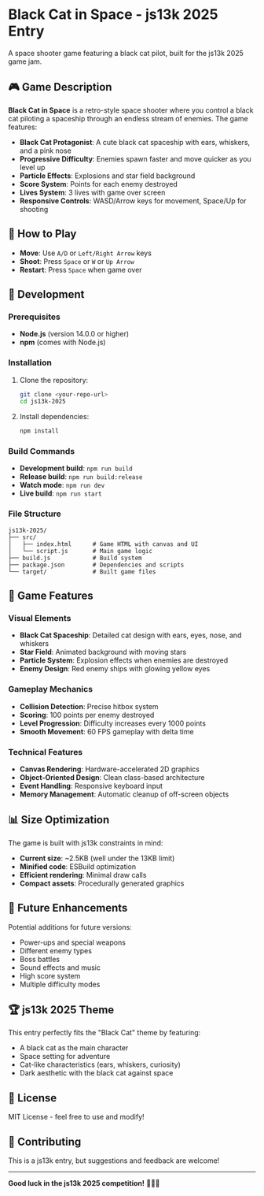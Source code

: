 # Black Cat in Space - js13k 2025 Entry

A space shooter game featuring a black cat pilot, built for the js13k 2025 game jam.

## 🎮 Game Description

**Black Cat in Space** is a retro-style space shooter where you control a black cat piloting a spaceship through an endless stream of enemies. The game features:

- **Black Cat Protagonist**: A cute black cat spaceship with ears, whiskers, and a pink nose
- **Progressive Difficulty**: Enemies spawn faster and move quicker as you level up
- **Particle Effects**: Explosions and star field background
- **Score System**: Points for each enemy destroyed
- **Lives System**: 3 lives with game over screen
- **Responsive Controls**: WASD/Arrow keys for movement, Space/Up for shooting

## 🎯 How to Play

- **Move**: Use `A/D` or `Left/Right Arrow` keys
- **Shoot**: Press `Space` or `W` or `Up Arrow`
- **Restart**: Press `Space` when game over

## 🚀 Development

### Prerequisites

- **Node.js** (version 14.0.0 or higher)
- **npm** (comes with Node.js)

### Installation

1. Clone the repository:
   ```bash
   git clone <your-repo-url>
   cd js13k-2025
   ```

2. Install dependencies:
   ```bash
   npm install
   ```

### Build Commands

- **Development build**: `npm run build`
- **Release build**: `npm run build:release`
- **Watch mode**: `npm run dev`
- **Live build**: `npm run start`

### File Structure

```
js13k-2025/
├── src/
│   ├── index.html      # Game HTML with canvas and UI
│   └── script.js       # Main game logic
├── build.js            # Build system
├── package.json        # Dependencies and scripts
└── target/             # Built game files
```

## 🎨 Game Features

### Visual Elements
- **Black Cat Spaceship**: Detailed cat design with ears, eyes, nose, and whiskers
- **Star Field**: Animated background with moving stars
- **Particle System**: Explosion effects when enemies are destroyed
- **Enemy Design**: Red enemy ships with glowing yellow eyes

### Gameplay Mechanics
- **Collision Detection**: Precise hitbox system
- **Scoring**: 100 points per enemy destroyed
- **Level Progression**: Difficulty increases every 1000 points
- **Smooth Movement**: 60 FPS gameplay with delta time

### Technical Features
- **Canvas Rendering**: Hardware-accelerated 2D graphics
- **Object-Oriented Design**: Clean class-based architecture
- **Event Handling**: Responsive keyboard input
- **Memory Management**: Automatic cleanup of off-screen objects

## 📊 Size Optimization

The game is built with js13k constraints in mind:
- **Current size**: ~2.5KB (well under the 13KB limit)
- **Minified code**: ESBuild optimization
- **Efficient rendering**: Minimal draw calls
- **Compact assets**: Procedurally generated graphics

## 🎯 Future Enhancements

Potential additions for future versions:
- Power-ups and special weapons
- Different enemy types
- Boss battles
- Sound effects and music
- High score system
- Multiple difficulty modes

## 🏆 js13k 2025 Theme

This entry perfectly fits the "Black Cat" theme by featuring:
- A black cat as the main character
- Space setting for adventure
- Cat-like characteristics (ears, whiskers, curiosity)
- Dark aesthetic with the black cat against space

## 📝 License

MIT License - feel free to use and modify!

## 🤝 Contributing

This is a js13k entry, but suggestions and feedback are welcome!

---

**Good luck in the js13k 2025 competition!** 🐱‍🚀✨
